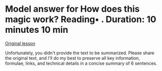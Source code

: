 # Model answer for How does this magic work? Reading• . Duration: 10 minutes 10 min

[Original lesson](https://www.coursera.org/learn/uol-fundamentals-of-computer-science/supplement/VAKgm/model-answer-for-how-does-this-magic-work)

Unfortunately, you didn't provide the text to be summarized. Please share the original text, and I'll do my best to preserve all key information, formulae, links, and technical details in a concise summary of 6 sentences.

